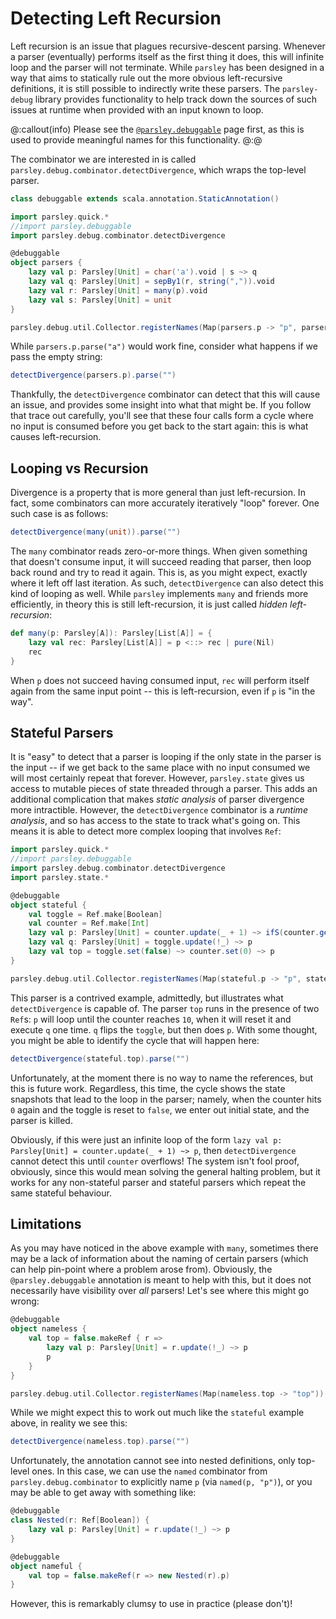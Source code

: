 # Detecting Left Recursion
Left recursion is an issue that plagues recursive-descent parsing. Whenever a parser
(eventually) performs itself as the first thing it does, this will infinite loop and
the parser will not terminate. While `parsley` has been designed in a way that aims to
statically rule out the more obvious left-recursive definitions, it is still possible to
indirectly write these parsers. The `parsley-debug` library provides functionality to
help track down the sources of such issues at runtime when provided with an input known
to loop.

@:callout(info)
Please see the [`@parsley.debuggable`](debuggable.md) page first, as this is used
to provide meaningful names for this functionality.
@:@

The combinator we are interested in is called `parsley.debug.combinator.detectDivergence`, which
wraps the top-level parser.

```scala mdoc:invisible
class debuggable extends scala.annotation.StaticAnnotation()
```

```scala mdoc
import parsley.quick.*
//import parsley.debuggable
import parsley.debug.combinator.detectDivergence

@debuggable
object parsers {
    lazy val p: Parsley[Unit] = char('a').void | s ~> q
    lazy val q: Parsley[Unit] = sepBy1(r, string(",")).void
    lazy val r: Parsley[Unit] = many(p).void
    lazy val s: Parsley[Unit] = unit
}
```
```scala mdoc:invisible
parsley.debug.util.Collector.registerNames(Map(parsers.p -> "p", parsers.q -> "q", parsers.r -> "r"))
```

While `parsers.p.parse("a")` would work fine, consider what happens if we pass the empty string:

```scala mdoc:crash
detectDivergence(parsers.p).parse("")
```

Thankfully, the `detectDivergence` combinator can detect that this will cause an issue, and provides
some insight into what that might be. If you follow that trace out carefully, you'll see that these
four calls form a cycle where no input is consumed before you get back to the start again: this is
what causes left-recursion.

## Looping vs Recursion
Divergence is a property that is more general than just left-recursion. In fact, some combinators
can more accurately iteratively "loop" forever. One such case is as follows:

```scala mdoc:crash
detectDivergence(many(unit)).parse("")
```

The `many` combinator reads zero-or-more things. When given something that doesn't consume input,
it will succeed reading that parser, then loop back round and try to read it again. This
is, as you might expect, exactly where it left off last iteration. As such, `detectDivergence` can
also detect this kind of looping as well. While `parsley` implements `many` and friends more
efficiently, in theory this is still left-recursion, it is just called *hidden left-recursion*:

```scala
def many(p: Parsley[A]): Parsley[List[A]] = {
    lazy val rec: Parsley[List[A]] = p <::> rec | pure(Nil)
    rec
}
```

When `p` does not succeed having consumed input, `rec` will perform itself again from the same
input point -- this is left-recursion, even if `p` is "in the way".

## Stateful Parsers
It is "easy" to detect that a parser is looping if the only state in the parser is the input --
if we get back to the same place with no input consumed we will most certainly repeat that forever.
However, `parsley.state` gives us access to mutable pieces of state threaded through a parser.
This adds an additional complication that makes *static analysis* of parser divergence more
intractible. However, the `detectDivergence` combinator is a *runtime analysis*, and so has access
to the state to track what's going on. This means it is able to detect more complex looping that
involves `Ref`:

```scala mdoc
import parsley.quick.*
//import parsley.debuggable
import parsley.debug.combinator.detectDivergence
import parsley.state.*

@debuggable
object stateful {
    val toggle = Ref.make[Boolean]
    val counter = Ref.make[Int]
    lazy val p: Parsley[Unit] = counter.update(_ + 1) ~> ifS(counter.gets(_ == 10), counter.set(0) ~> q, p)
    lazy val q: Parsley[Unit] = toggle.update(!_) ~> p
    lazy val top = toggle.set(false) ~> counter.set(0) ~> p
}
```
```scala mdoc:invisible
parsley.debug.util.Collector.registerNames(Map(stateful.p -> "p", stateful.q -> "q", stateful.top -> "top"))
```

This parser is a contrived example, admittedly, but illustrates what `detectDivergence` is capable of.
The parser `top` runs in the presence of two `Ref`s: `p` will loop until the counter reaches `10`, when
it will reset it and execute `q` one time. `q` flips the `toggle`, but then does `p`. With some thought,
you might be able to identify the cycle that will happen here:

```scala mdoc:crash
detectDivergence(stateful.top).parse("")
```

Unfortunately, at the moment there is no way to name the references, but this is future work. Regardless,
this time, the cycle shows the state snapshots that lead to the loop in the parser; namely, when
the counter hits `0` again and the toggle is reset to `false`, we enter out initial state, and the
parser is killed.

Obviously, if this were just an infinite loop of the form `lazy val p: Parsley[Unit] = counter.update(_ + 1) ~> p`, then `detectDivergence` cannot detect this until `counter` overflows! The system isn't fool proof,
obviously, since this would mean solving the general halting problem, but it works for any non-stateful
parser and stateful parsers which repeat the same stateful behaviour.

## Limitations
As you may have noticed in the above example with `many`, sometimes there may be a lack of information
about the naming of certain parsers (which can help pin-point where a problem arose from). Obviously,
the `@parsley.debuggable` annotation is meant to help with this, but it does not necessarily have
visibility over *all* parsers! Let's see where this might go wrong:

```scala mdoc
@debuggable
object nameless {
    val top = false.makeRef { r =>
        lazy val p: Parsley[Unit] = r.update(!_) ~> p
        p
    }
}
```
```scala mdoc:invisible
parsley.debug.util.Collector.registerNames(Map(nameless.top -> "top"))
```

While we might expect this to work out much like the `stateful` example above, in reality we see
this:

```scala mdoc:crash
detectDivergence(nameless.top).parse("")
```

Unfortunately, the annotation cannot see into nested definitions, only top-level ones. In this case,
we can use the `named` combinator from `parsley.debug.combinator` to explicitly name `p` (via `named(p, "p")`), or you may be able to get away with something like:

```scala mdoc
@debuggable
class Nested(r: Ref[Boolean]) {
    lazy val p: Parsley[Unit] = r.update(!_) ~> p
}

@debuggable
object nameful {
    val top = false.makeRef(r => new Nested(r).p)
}
```

However, this is remarkably clumsy to use in practice (please don't)!
